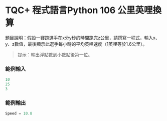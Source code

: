 # TQC+ 程式語言Python 106 公里英哩換算
題目說明：假設一賽跑選手在x分y秒的時間跑完z公里，請撰寫一程式，輸入x、y、z數值，最後顯示此選手每小時的平均英哩速度（1英哩等於1.6公里）。
> 提示：輸出浮點數到小數點後第一位。
### 範例輸入
```py
10
25
3
```
### 範例輸出
```py
Speed = 10.8
```
